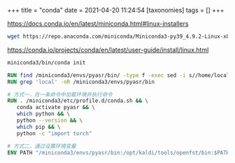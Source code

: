 +++
title = "conda"
date = 2021-04-20 11:24:54
[taxonomies]
tags = []
+++

<https://docs.conda.io/en/latest/miniconda.html#linux-installers>

``` bash
wget https://repo.anaconda.com/miniconda/Miniconda3-py39_4.9.2-Linux-x86_64.sh
```

<https://conda.io/projects/conda/en/latest/user-guide/install/linux.html>

``` bash
miniconda3/bin/conda init
```

``` dockerfile
RUN find /miniconda3/envs/pyasr/bin/ -type f -exec sed -i s//home/local//g {} \;
RUN grep 'local' -nR /miniconda3/envs/pyasr/bin

# 方式一，在一条命令中加载环境并执行命令
RUN . /miniconda3/etc/profile.d/conda.sh && \
   conda activate pyasr && \
   which python && \
   python --version && \
   which pip && \
   python -c "import torch"

# 方式二，通过设置环境变量
ENV PATH "/miniconda3/envs/pyasr/bin:/opt/kaldi/tools/openfst/bin:$PATH"
```
